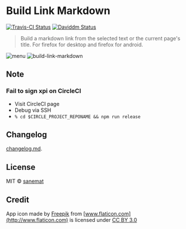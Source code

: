 # Build Link Markdown

[![Travis-CI Status][travis-image]][travis-url] [![Daviddm Status][daviddm-image]][daviddm-url]

> Build a markdown link from the selected text or the current page's title. For firefox for desktop and firefox for android.

![menu](https://cloud.githubusercontent.com/assets/75448/12750359/08de0004-c9fa-11e5-86ee-fcbfd87ea70a.png)
![build-link-markdown](https://cloud.githubusercontent.com/assets/75448/12750356/031a6ad6-c9fa-11e5-94b0-efe238b82e9f.png)


## Note

### Fail to sign xpi on CircleCI

* Visit CircleCI page
* Debug via SSH
* `% cd $CIRCLE_PROJECT_REPONAME && npm run release`


## Changelog

[changelog.md](./changelog.md).


## License

MIT © [sanemat](http://sane.jp)


## Credit

App icon made by [Freepik](http://www.freepik.com) from [www.flaticon.com](http://www.flaticon.com) is licensed under [CC BY 3.0](http://creativecommons.org/licenses/by/3.0/)


[travis-url]: https://travis-ci.org/dogwalk/firefox-build-link-markdown
[travis-image]: https://img.shields.io/travis/dogwalk/firefox-build-link-markdown/master.svg?style=flat-square&label=travis
[daviddm-url]: https://david-dm.org/dogwalk/firefox-build-link-markdown
[daviddm-image]: https://img.shields.io/david/dogwalk/firefox-build-link-markdown.svg?style=flat-square
